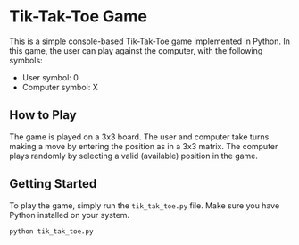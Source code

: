 # Tik-Tak-Toe Game

This is a simple console-based Tik-Tak-Toe game implemented in Python. In this game, the user can play against the computer, with the following symbols:

- User symbol: 0
- Computer symbol: X

## How to Play

The game is played on a 3x3 board. The user and computer take turns making a move by entering the position as in a 3x3 matrix.
The computer plays randomly by selecting a valid (available) position in the game.

## Getting Started

To play the game, simply run the `tik_tak_toe.py` file. Make sure you have Python installed on your system.

```bash
python tik_tak_toe.py
